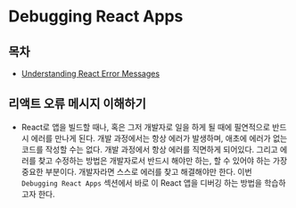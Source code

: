 # Debugging React Apps

## 목차

- [Understanding React Error Messages](#리액트-오류-메시지-이해하기)

## 리액트 오류 메시지 이해하기

- React로 앱을 빌드할 때나, 혹은 그저 개발자로 일을 하게 될 때에 필연적으로 반드시 에러를 만나게 된다. 개발 과정에서는 항상 에러가 발생하며, 애초에 에러가 없는 코드를 작성할 수는 없다. 개발 과정에서 항상 에러를 직면하게 되어있다. 그리고 에러를 찾고 수정하는 방법은 개발자로서 반드시 해야만 하는, 할 수 있어야 하는 가장 중요한 부분이다. 개발자라면 스스로 에러를 찾고 해결해야만 한다. 이번 `Debugging React Apps` 섹션에서 바로 이 React 앱을 디버깅 하는 방법을 학습하고자 한다.
